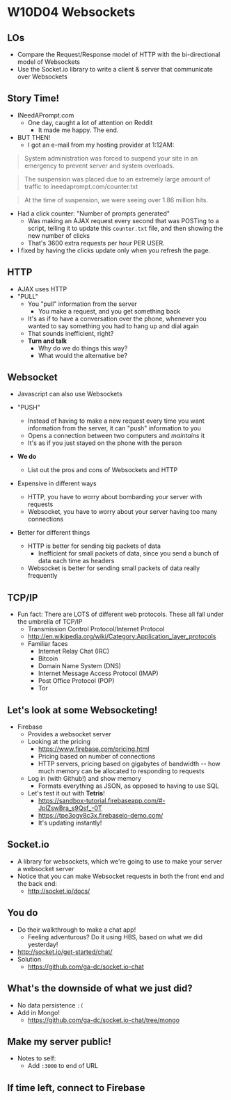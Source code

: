 # W10D04 Websockets

## LOs

- Compare the Request/Response model of HTTP with the bi-directional model of Websockets
- Use the Socket.io library to write a client & server that communicate over Websockets

## Story Time!

- INeedAPrompt.com
  - One day, caught a lot of attention on Reddit
    - It made me happy. The end.
- BUT THEN!
  - I got an e-mail from my hosting provider at 1:12AM:

> System administration was forced to suspend your site in an emergency to prevent server and system overloads. 

> The suspension was placed due to an extremely large amount of traffic to ineedaprompt.com/counter.txt

> At the time of suspension, we were seeing over 1.86 million hits.

- Had a click counter: "Number of prompts generated"
  - Was making an AJAX request every second that was POSTing to a script, telling it to update this `counter.txt` file, and then showing the new number of clicks
  - That's 3600 extra requests per hour PER USER.
- I fixed by having the clicks update only when you refresh the page.

## HTTP

- AJAX uses HTTP
- "PULL"
  - You "pull" information from the server
    - You make a request, and you get something back
  - It's as if to have a conversation over the phone, whenever you wanted to say something you had to hang up and dial again
  - That sounds inefficient, right?
  - **Turn and talk**
    - Why do we do things this way?
    - What would the alternative be?

## Websocket

- Javascript can also use Websockets
- "PUSH"
  - Instead of having to make a new request every time you want information from the server, it can "push" information to you
  - Opens a connection between two computers and *maintains* it
  - It's as if you just stayed on the phone with the person

- **We do**
  - List out the pros and cons of Websockets and HTTP

- Expensive in different ways
  - HTTP, you have to worry about bombarding your server with requests
  - Websocket, you have to worry about your server having too many connections

- Better for different things
  - HTTP is better for sending big packets of data
    - Inefficient for small packets of data, since you send a bunch of data each time as headers
  - Websocket is better for sending small packets of data really frequently
  

## TCP/IP

- Fun fact: There are LOTS of different web protocols. These all fall under the umbrella of TCP/IP
  - Transmission Control Protocol/Internet Protocol
  - http://en.wikipedia.org/wiki/Category:Application_layer_protocols
  - Familiar faces
    - Internet Relay Chat (IRC)
    - Bitcoin
    - Domain Name System (DNS)
    - Internet Message Access Protocol (IMAP)
    - Post Office Protocol (POP)
    - Tor

## Let's look at some Websocketing!

- Firebase
  - Provides a websocket server
  - Looking at the pricing
    - https://www.firebase.com/pricing.html
    - Pricing based on number of connections
    - HTTP servers, pricing based on gigabytes of bandwidth -- how much memory can be allocated to responding to requests
  - Log in (with Github!) and show memory
    - Formats everything as JSON, as opposed to having to use SQL
  - Let's test it out with **Tetris**!
    - https://sandbox-tutorial.firebaseapp.com/#-JplZswBra_s9Qsf_-0T
    - https://tpe3ogy8c3x.firebaseio-demo.com/
    - It's updating instantly!

## Socket.io

- A library for websockets, which we're going to use to make your server a websocket server
- Notice that you can make Websocket requests in both the front end and the back end:
  - http://socket.io/docs/

## You do
- Do their walkthrough to make a chat app!
  - Feeling adventurous? Do it using HBS, based on what we did yesterday!
- http://socket.io/get-started/chat/
- Solution
  - https://github.com/ga-dc/socket.io-chat

## What's the downside of what we just did?
- No data persistence `:(`
- Add in Mongo!
  - https://github.com/ga-dc/socket.io-chat/tree/mongo

## Make my server public!
- Notes to self:
  - Add `:3000` to end of URL

## If time left, connect to Firebase
